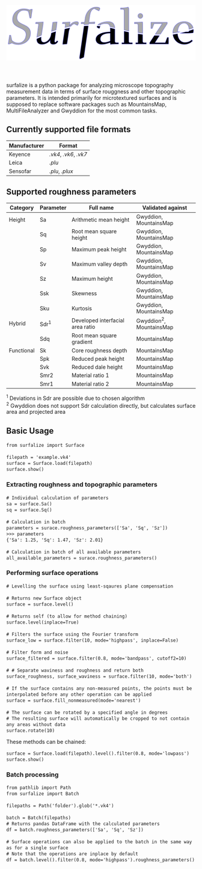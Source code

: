 <h1 align="center">
<img src="logo.svg" width="600">
</h1><br>

surfalize is a python package for analyzing microscope topography measurement data in terms of surface
rouggness and other topographic parameters. It is intended primarily for microtextured surfaces and is supposed to 
replace software packages such as MountainsMap, MultiFileAnalyzer and Gwyddion for the most common tasks.

## Currently supported file formats

| Manufacturer | Format                 |
|--------------|------------------------|
| Keyence      | *.vk4*, *.vk6*, *.vk7* |
| Leica        | *.plu*                 |
| Sensofar     | *.plu*, *.plux*        |

## Supported roughness parameters

| Category   | Parameter       | Full name                        | Validated against                  |
|------------|-----------------|----------------------------------|------------------------------------|
| Height     | Sa              | Arithmetic mean height           | Gwyddion, MountainsMap             |
|            | Sq              | Root mean square height          | Gwyddion, MountainsMap             |
|            | Sp              | Maximum peak height              | Gwyddion, MountainsMap             |
|            | Sv              | Maximum valley depth             | Gwyddion, MountainsMap             |
|            | Sz              | Maximum height                   | Gwyddion, MountainsMap             |
|            | Ssk             | Skewness                         | Gwyddion, MountainsMap             |
|            | Sku             | Kurtosis                         | Gwyddion, MountainsMap             |      |
| Hybrid     | Sdr<sup>1</sup> | Developed interfacial area ratio | Gwyddion<sup>2</sup>, MountainsMap |
|            | Sdq             | Root mean square gradient        | MountainsMap                       |
| Functional | Sk              | Core roughness depth             | MountainsMap                       |
|            | Spk             | Reduced peak height              | MountainsMap                       |
|            | Svk             | Reduced dale height              | MountainsMap                       |
|            | Smr2            | Material ratio 1                 | MountainsMap                       |
|            | Smr1            | Material ratio 2                 | MountainsMap                       |

<sup>1</sup> Deviations in Sdr are possible due to chosen algorithm\
<sup>2</sup> Gwyddion does not support Sdr calculation directly, but calculates surface area and projected
area

## Basic Usage

```
from surfalize import Surface

filepath = 'example.vk4'
surface = Surface.load(filepath)
surface.show()
```

### Extracting roughness and topographic parameters

```
# Individual calculation of parameters
sa = surface.Sa()
sq = surface.Sq()

# Calculation in batch
parameters = surace.roughness_parameters(['Sa', 'Sq', 'Sz'])
>>> parameters
{'Sa': 1.25, 'Sq': 1.47, 'Sz': 2.01} 

# Calculation in batch of all available parameters
all_available_parameters = surace.roughness_parameters()
```

### Performing surface operations

```
# Levelling the surface using least-sqaures plane compensation

# Returns new Surface object 
surface = surface.level()

# Returns self (to allow for method chaining)
surface.level(inplace=True)

# Filters the surface using the Fourier transform
surface_low = surface.filter(10, mode='highpass', inplace=False)

# Filter form and noise
surface_filtered = surface.filter(0.8, mode='bandpass', cutoff2=10)

# # Separate waviness and roughness and return both
surface_roughness, surface_waviness = surface.filter(10, mode='both')

# If the surface contains any non-measured points, the points must be interpolated before any other operation can be applied
surface = surface.fill_nonmeasured(mode='nearest')

# The surface can be rotated by a specified angle in degrees
# The resulting surface will automatically be cropped to not contain any areas without data
surface.rotate(10)
```

These methods can be chained:

```
surface = Surface.load(filepath).level().filter(0.8, mode='lowpass')
surface.show()
```

### Batch processing

```
from pathlib import Path
from surfalize import Batch

filepaths = Path('folder').glob('*.vk4')

batch = Batch(filepaths)
# Returns pandas DataFrame with the calculated parameters
df = batch.roughness_parameters(['Sa', 'Sq', 'Sz'])

# Surface operations can also be applied to the batch in the same way as for a single surface
# Note that the operations are inplace by default
df = batch.level().filter(0.8, mode='highpass').roughness_parameters()
```
